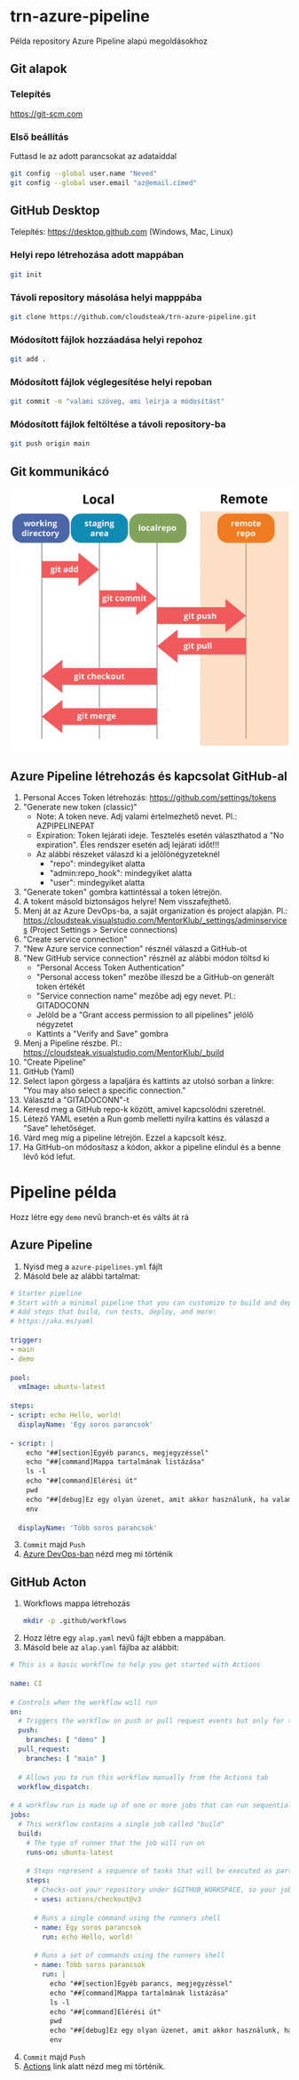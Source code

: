 # trn-azure-pipeline

Példa repository Azure Pipeline alapú megoldásokhoz

## Git alapok


### Telepítés

https://git-scm.com

### Első beállítás

Futtasd le az adott parancsokat az adataiddal

```bash
git config --global user.name "Neved"
git config --global user.email "az@email.címed"
```


## GitHub Desktop

Telepítés: https://desktop.github.com
(Windows, Mac, Linux)


### Helyi repo létrehozása adott mappában

```bash
git init
```

### Távoli repository másolása helyi mapppába

```bash
git clone https://github.com/cloudsteak/trn-azure-pipeline.git
```

### Módosított fájlok hozzáadása helyi repohoz

```bash
git add .
```

### Módosított fájlok véglegesítése helyi repoban

```bash
git commit -m "valami szöveg, ami leírja a módosítást"
```

### Módosított fájlok feltöltése a távoli repository-ba

```bash
git push origin main
```


## Git kommunikácó

![Git Communication](images/git01.png)

## Azure Pipeline létrehozás és kapcsolat GitHub-al

1. Personal Acces Token létrehozás: https://github.com/settings/tokens
2. "Generate new token (classic)"
    - Note: A token neve. Adj valami értelmezhető nevet. Pl.: AZPIPELINEPAT
    - Expiration: Token lejárati ideje. Tesztelés esetén választhatod a "No expiration". Éles rendszer esetén adj lejárati időt!!!
    - Az alábbi részeket válaszd ki a jelölönégyzeteknél
        - "repo": mindegyiket alatta
        - "admin:repo_hook": mindegyiket alatta
        - "user": mindegyiket alatta
3. "Generate token" gombra kattintéssal a token létrejön.
4. A tokent másold biztonságos helyre! Nem visszafejthető.
5. Menj át az Azure DevOps-ba, a saját organization és project alapján. Pl.: https://cloudsteak.visualstudio.com/MentorKlub/_settings/adminservices (Project Settings > Service connections)
6. "Create service connection"
7. "New Azure service connection" résznél válaszd a GitHub-ot
8. "New GitHub service connection" résznél az alábbi módon töltsd ki
    - "Personal Access Token Authentication"
    - "Personal access token" mezőbe illeszd be a GitHub-on generált token értékét
    - "Service connection name" mezőbe adj egy nevet. Pl.: GITADOCONN
    - Jelöld be a "Grant access permission to all pipelines" jelölő négyzetet
    - Kattints a "Verify and Save" gombra
9. Menj a Pipeline részbe. Pl.: https://cloudsteak.visualstudio.com/MentorKlub/_build
10. "Create Pipeline"
11. GitHub (Yaml)
12. Select lapon görgess a lapaljára és kattints az utolsó sorban a linkre: "You may also select a specific connection."
13. Választd a "GITADOCONN"-t
14. Keresd meg a GitHub repo-k között, amivel kapcsolódni szeretnél.
15. Létező YAML esetén a Run gomb melletti nyilra kattins és válaszd a "Save" lehetőséget.
16. Várd meg míg a pipeline létrejön. Ezzel a kapcsolt kész.
17. Ha GitHub-on módosítasz a kódon, akkor a pipeline elindul és a benne lévő kód lefut.


# Pipeline példa

Hozz létre egy `demo` nevű branch-et és válts át rá

## Azure Pipeline

1. Nyisd meg a `azure-pipelines.yml` fájlt
2. Másold bele az alábbi tartalmat:
```yaml
# Starter pipeline
# Start with a minimal pipeline that you can customize to build and deploy your code.
# Add steps that build, run tests, deploy, and more:
# https://aka.ms/yaml

trigger:
- main
- demo

pool:
  vmImage: ubuntu-latest

steps:
- script: echo Hello, world!
  displayName: 'Egy soros parancsok'

- script: |
    echo "##[section]Egyéb parancs, megjegyzéssel"
    echo "##[command]Mappa tartalmának listázása"
    ls -l
    echo "##[command]Elérési út"
    pwd
    echo "##[debug]Ez egy olyan üzenet, amit akkor használunk, ha valami hibajavítási üzenetet szeretnénk kiiratni"
    env

  displayName: 'Több soros parancsok'
```
3. `Commit` majd `Push`
4. [Azure DevOps-ban](https://cloudsteak.visualstudio.com/MentorKlub/_build) nézd meg mi történik

## GitHub Acton

1. Workflows mappa létrehozás
   ```bash
   mkdir -p .github/workflows
   ```
2. Hozz létre egy `alap.yaml` nevű fájlt ebben a mappában.
3. Másold bele az `alap.yaml` fájlba az alábbit:
```yaml
# This is a basic workflow to help you get started with Actions

name: CI

# Controls when the workflow will run
on:
  # Triggers the workflow on push or pull request events but only for the "main" branch
  push:
    branches: [ "demo" ]
  pull_request:
    branches: [ "main" ]

  # Allows you to run this workflow manually from the Actions tab
  workflow_dispatch:

# A workflow run is made up of one or more jobs that can run sequentially or in parallel
jobs:
  # This workflow contains a single job called "build"
  build:
    # The type of runner that the job will run on
    runs-on: ubuntu-latest

    # Steps represent a sequence of tasks that will be executed as part of the job
    steps:
      # Checks-out your repository under $GITHUB_WORKSPACE, so your job can access it
      - uses: actions/checkout@v3

      # Runs a single command using the runners shell
      - name: Egy soros parancsok
        run: echo Hello, world!

      # Runs a set of commands using the runners shell
      - name: Több soros parancsok
        run: |
          echo "##[section]Egyéb parancs, megjegyzéssel"
          echo "##[command]Mappa tartalmának listázása"
          ls -l
          echo "##[command]Elérési út"
          pwd
          echo "##[debug]Ez egy olyan üzenet, amit akkor használunk, ha valami hibajavítási üzenetet szeretnénk kiiratni"
          env
```
4. `Commit` majd `Push`
5. [Actions](https://github.com/cloudsteak/trn-azure-pipeline/actions) link alatt nézd meg mi történik.
